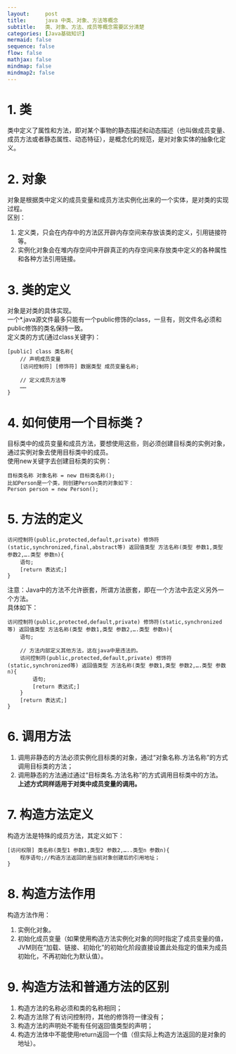```yaml
---
layout:     post
title:      java 中类、对象、方法等概念
subtitle:   类、对象、方法、成员等概念需要区分清楚
categories: [Java基础知识]
mermaid: false
sequence: false
flow: false
mathjax: false
mindmap: false
mindmap2: false
---
```


# 1. 类
类中定义了属性和方法，即对某个事物的静态描述和动态描述（也叫做成员变量、成员方法或者静态属性、动态特征），是概念化的规范，是对对象实体的抽象化定义。  

# 2. 对象
对象是根据类中定义的成员变量和成员方法实例化出来的一个实体，是对类的实现过程。  
区别：  
1.  定义类，只会在内存中的方法区开辟内存空间来存放该类的定义，引用链接符等。  
2.  实例化对象会在堆内存空间中开辟真正的内存空间来存放类中定义的各种属性和各种方法引用链接。  

# 3. 类的定义
对象是对类的具体实现。  
一个*.java源文件最多只能有一个public修饰的class，一旦有，则文件名必须和public修饰的类名保持一致。  
定义类的方式(通过class关键字)：  
```
[public] class 类名称{
    // 声明成员变量
    [访问控制符] [修饰符] 数据类型 成员变量名称;
    
    // 定义成员方法等
    ……
}
```

# 4. 如何使用一个目标类？
目标类中的成员变量和成员方法，要想使用这些，则必须创建目标类的实例对象，通过实例对象去使用目标类中的成员。  
使用new关键字去创建目标类的实例：  
```
目标类名称 对象名称 = new 目标类名称();
比如Person是一个类，则创建Person类的对象如下：
Person person = new Person();
```

# 5. 方法的定义
```
访问控制符(public,protected,default,private) 修饰符(static,synchronized,final,abstract等) 返回值类型 方法名称(类型 参数1,类型 参数2,….类型 参数n){
    语句;
    [return 表达式;]
}
```
注意：Java中的方法不允许嵌套，所谓方法嵌套，即在一个方法中去定义另外一个方法。  
具体如下：  
```
访问控制符(public,protected,default,private) 修饰符(static,synchronized等) 返回值类型 方法名称(类型 参数1,类型 参数2,….类型 参数n){
    语句;
    
    // 方法内部定义其他方法，这在java中是违法的。
    访问控制符(public,protected,default,private) 修饰符(static,synchronized等) 返回值类型 方法名称(类型 参数1,类型 参数2,….类型 参数n){
        语句;
        [return 表达式;]
    }
    [return 表达式;]
}
```

# 6. 调用方法
1.  调用非静态的方法必须实例化目标类的对象，通过“对象名称.方法名称”的方式调用目标类的方法；  
2.  调用静态的方法通过通过“目标类名.方法名称”的方式调用目标类中的方法。  
<b>上述方式同样适用于对类中成员变量的调用。</b>  

# 7. 构造方法定义
构造方法是特殊的成员方法，其定义如下：  
```
[访问权限] 类名称(类型1 参数1,类型2 参数2,…..类型n 参数n){
    程序语句;//构造方法返回的是当前对象创建后的引用地址；
}
```

# 8. 构造方法作用
构造方法作用：  
1.  实例化对象。  
2.  初始化成员变量（如果使用构造方法实例化对象的同时指定了成员变量的值，JVM则在“加载、链接、初始化”的初始化阶段直接设置此处指定的值来为成员初始化，不再初始化为默认值）。  

# 9. 构造方法和普通方法的区别
1.  构造方法的名称必须和类的名称相同；  
2.  构造方法除了有访问控制符，其他的修饰符一律没有；  
3.  构造方法的声明处不能有任何返回值类型的声明；  
4.  构造方法体中不能使用return返回一个值（但实际上构造方法返回的是对象的地址）。  